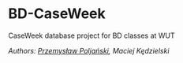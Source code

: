 # BD-CaseWeek
CaseWeek database project for BD classes at WUT

*Authors: [Przemysław Poljański][Peperzastey], Maciej Kędzielski*

[Peperzastey]: https://github.com/Peperzastey "@Peperzastey"
